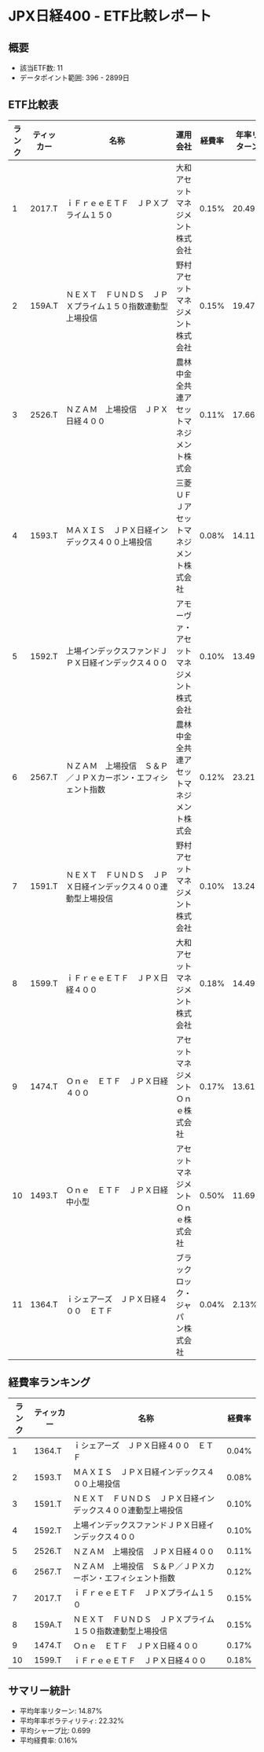 # JPX日経400 - ETF比較レポート

## 概要
- 該当ETF数: 11
- データポイント範囲: 396 - 2899日

## ETF比較表
| ランク | ティッカー | 名称 | 運用会社 | 経費率 | 年率リターン | 年率ボラティリティ | シャープ比 | 平均出来高 |
| --- | --- | --- | --- | --- | --- | --- | --- | --- |
| 1 | 2017.T | ｉＦｒｅｅＥＴＦ　ＪＰＸプライム１５０ | 大和アセットマネジメント株式会社 | 0.15% | 20.49% | 20.60% | 0.995 | 141,848 |
| 2 | 159A.T | ＮＥＸＴ　ＦＵＮＤＳ　ＪＰＸプライム１５０指数連動型上場投信 | 野村アセットマネジメント株式会社 | 0.15% | 19.47% | 22.34% | 0.872 | 40,633 |
| 3 | 2526.T | ＮＺＡＭ　上場投信　ＪＰＸ日経４００　　　　　　　　　　　　 | 農林中金全共連アセットマネジメント株式会 | 0.11% | 17.66% | 21.23% | 0.832 | 977 |
| 4 | 1593.T | ＭＡＸＩＳ　ＪＰＸ日経インデックス４００上場投信 | 三菱ＵＦＪアセットマネジメント株式会社 | 0.08% | 14.11% | 17.91% | 0.788 | 4,338 |
| 5 | 1592.T | 上場インデックスファンドＪＰＸ日経インデックス４００ | アモーヴァ・アセットマネジメント株式会社 | 0.10% | 13.49% | 18.12% | 0.745 | 16,981 |
| 6 | 2567.T | ＮＺＡＭ　上場投信　Ｓ＆Ｐ／ＪＰＸカーボン・エフィシェント指数 | 農林中金全共連アセットマネジメント株式会 | 0.12% | 23.21% | 31.53% | 0.736 | 2,953 |
| 7 | 1591.T | ＮＥＸＴ　ＦＵＮＤＳ　ＪＰＸ日経インデックス４００連動型上場投信 | 野村アセットマネジメント株式会社 | 0.10% | 13.24% | 18.34% | 0.722 | 22,301 |
| 8 | 1599.T | ｉＦｒｅｅＥＴＦ　ＪＰＸ日経４００ | 大和アセットマネジメント株式会社 | 0.18% | 14.49% | 20.58% | 0.704 | 1,664 |
| 9 | 1474.T | Ｏｎｅ　ＥＴＦ　ＪＰＸ日経４００ | アセットマネジメントＯｎｅ株式会社 | 0.17% | 13.61% | 19.48% | 0.699 | 776 |
| 10 | 1493.T | Ｏｎｅ　ＥＴＦ　ＪＰＸ日経中小型 | アセットマネジメントＯｎｅ株式会社 | 0.50% | 11.69% | 22.02% | 0.531 | 153 |
| 11 | 1364.T | ｉシェアーズ　ＪＰＸ日経４００　ＥＴＦ | ブラックロック・ジャパン株式会社 | 0.04% | 2.13% | 33.39% | 0.064 | 3,163 |

## 経費率ランキング
| ランク | ティッカー | 名称 | 経費率 |
| --- | --- | --- | --- |
| 1 | 1364.T | ｉシェアーズ　ＪＰＸ日経４００　ＥＴＦ | 0.04% |
| 2 | 1593.T | ＭＡＸＩＳ　ＪＰＸ日経インデックス４００上場投信 | 0.08% |
| 3 | 1591.T | ＮＥＸＴ　ＦＵＮＤＳ　ＪＰＸ日経インデックス４００連動型上場投信 | 0.10% |
| 4 | 1592.T | 上場インデックスファンドＪＰＸ日経インデックス４００ | 0.10% |
| 5 | 2526.T | ＮＺＡＭ　上場投信　ＪＰＸ日経４００　　　　　　　　　　　　 | 0.11% |
| 6 | 2567.T | ＮＺＡＭ　上場投信　Ｓ＆Ｐ／ＪＰＸカーボン・エフィシェント指数 | 0.12% |
| 7 | 2017.T | ｉＦｒｅｅＥＴＦ　ＪＰＸプライム１５０ | 0.15% |
| 8 | 159A.T | ＮＥＸＴ　ＦＵＮＤＳ　ＪＰＸプライム１５０指数連動型上場投信 | 0.15% |
| 9 | 1474.T | Ｏｎｅ　ＥＴＦ　ＪＰＸ日経４００ | 0.17% |
| 10 | 1599.T | ｉＦｒｅｅＥＴＦ　ＪＰＸ日経４００ | 0.18% |

## サマリー統計
- 平均年率リターン: 14.87%
- 平均年率ボラティリティ: 22.32%
- 平均シャープ比: 0.699
- 平均経費率: 0.16%
